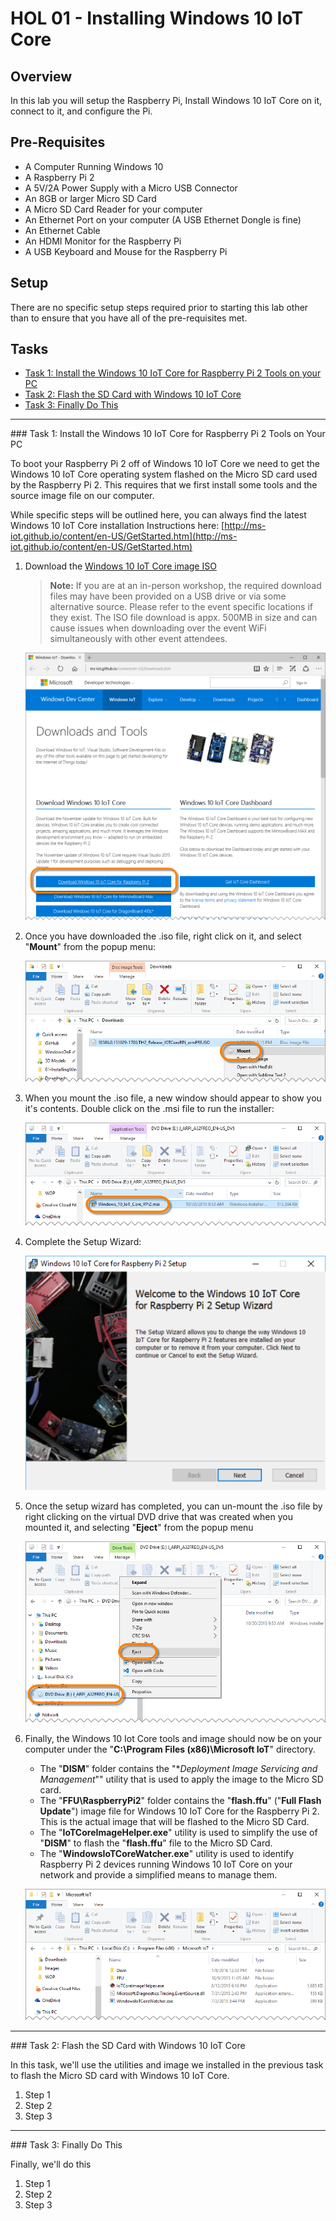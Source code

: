 ﻿# HOL 01 - Installing Windows 10 IoT Core

## Overview

In this lab you will setup the Raspberry Pi, Install Windows 10 IoT Core on it, connect to it, and configure the Pi.  

## Pre-Requisites

- A Computer Running Windows 10 
- A Raspberry Pi 2
- A 5V/2A Power Supply with a Micro USB Connector
- An 8GB or larger Micro SD Card
- A Micro SD Card Reader for your computer
- An Ethernet Port on your computer (A USB Ethernet Dongle is fine)
- An Ethernet Cable
- An HDMI Monitor for the Raspberry Pi
- A USB Keyboard and Mouse for the Raspberry Pi 

## Setup

There are no specific setup steps required prior to starting this lab other than to ensure that you have all of the pre-requisites met. 

## Tasks

- [Task 1: Install the Windows 10 IoT Core for Raspberry Pi 2 Tools on your PC](#Task1)
- [Task 2: Flash the SD Card with Windows 10 IoT Core](#Task2)
- [Task 3: Finally Do This](#Task3)

---

<a name="Task1" />
### Task 1: Install the Windows 10 IoT Core for Raspberry Pi 2 Tools on Your PC

To boot your Raspberry Pi 2 off of Windows 10 IoT Core we need to get the Windows 10 IoT Core operating system flashed on the Micro SD card used by the Raspberry Pi 2.  This requires that we first install some tools and the source image file on our computer. 

While specific steps will be outlined here, you can always find the latest Windows 10 IoT Core installation Instructions here: [http://ms-iot.github.io/content/en-US/GetStarted.htm](http://ms-iot.github.io/content/en-US/GetStarted.htm)

1. Download the [Windows 10 IoT Core image ISO](http://go.microsoft.com/fwlink/?LinkId=691711)

	> **Note:** If you are at an in-person workshop, the required download files may have been provided on a USB drive or via some alternative source.  Please refer to the event specific locations if they exist.  The ISO file download is appx. 500MB in size and can cause issues when downloading over the event WiFi simultaneously with other event attendees. 

	![01005-DownloadIso](images/01005-downloadiso.png?raw=true "Download ISO")

1. Once you have downloaded the .iso file, right click on it, and select "**Mount**" from the popup menu:

	![01010-MountIso](images/01010-MountIso.png?raw=true "Mount ISO")

1. When you mount the .iso file, a new window should appear to show you it's contents.  Double click on the .msi file to run the installer:

	![01020-RunInstaller](images/01020-runinstaller.png?raw=true "Run Installer")

1. Complete the Setup Wizard:

	![01030-SetupWizard](images/01030-setupwizard.png?raw=true "Setup Wizard")

1. Once the setup wizard has completed, you can un-mount the .iso file by right clicking on the virtual DVD drive that was created when you mounted it, and selecting "**Eject**" from the popup menu 

	![01040-EjectIso](images/01040-ejectiso.png?raw=true "Eject ISO")

1. Finally, the Windows 10 Iot Core tools and image should now be on your computer under the "**C:\Program Files (x86)\Microsoft IoT**" directory.

	- The "**DISM**" folder contains the "**Deployment Image Servicing and Management*"" utility that is used to apply the image to the Micro SD card. 
	- The "**FFU\RaspberryPi2**" folder contains the "**flash.ffu**" ("**Full Flash Update**") image file for Windows 10 IoT Core for the Raspberry Pi 2.  This is the actual image that will be flashed to the Micro SD Card. 
	- The "**IoTCoreImageHelper.exe**" utility is used to simplify the use of "**DISM**" to flash the "**flash.ffu**" file to the Micro SD Card. 
	- The "**WindowsIoTCoreWatcher.exe**" utility is used to identify Raspberry Pi 2 devices running Windows 10 IoT Core on your network and provide a simplified means to manage them. 

	![01050-MicrosoftIoTFolder](images/01050-microsoftiotfolder.png?raw=true "Microsoft IoT Folder")

---

<a name="Task2" />
### Task 2: Flash the SD Card with Windows 10 IoT Core

In this task, we'll use the utilities and image we installed in the previous task to flash the Micro SD card with Windows 10 IoT Core.  

1. Step 1
1. Step 2
1. Step 3

---

<a name="Task3" />
### Task 3: Finally Do This

Finally, we'll do this

1. Step 1
1. Step 2
1. Step 3



